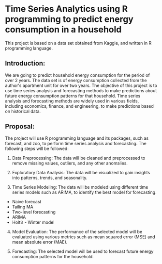 # Time Series Analytics using R programming to predict energy consumption in a household

This project is based on a data set obtained from Kaggle, and written in R programming language.

## Introduction:

We are going to predict household energy consumption for the period of over 2 years.
The data set is of energy consumption collected from the author's apartment unit for over two years. The objective of this project is to use time series analysis and forecasting methods to make predictions about future energy consumption patterns for that household. Time series analysis and forecasting methods are widely used in various fields, including economics, finance, and engineering, to make predictions based on historical data.

## Proposal:

The project will use R programming language and its packages, such as forecast, and zoo, to perform time series analysis and forecasting. The following steps will be followed:

1. Data Preprocessing: The data will be cleaned and preprocessed to remove missing values, outliers, and any other anomalies.

2. Exploratory Data Analysis: The data will be visualized to gain insights into patterns, trends, and seasonality.

3. Time Series Modeling: The data will be modeled using different time series models such as ARIMA, to identify the best model for forecasting.

- Naive forecast
- Tailing MA
- Two-level forecasting
- ARIMA
- Holt’s - Winter model

4. Model Evaluation: The performance of the selected model will be evaluated using various metrics such as mean squared error (MSE) and mean absolute error (MAE).

5. Forecasting: The selected model will be used to forecast future energy consumption patterns for the household.